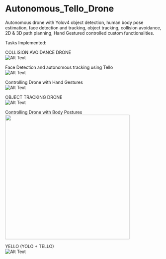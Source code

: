 # Autonomous_Tello_Drone
 
Autonomous drone with Yolov4 object detection, human body pose estimation, face detection and tracking, object
tracking, collision avoidance, 2D & 3D path planning, Hand Gestured controlled custom functionalities.


Tasks Implemented:


COLLISION AVOIDANCE DRONE
<br>
![Alt Text](https://media.giphy.com/media/Is5cqLSqUGL1dxFunW/giphy-downsized-large.gif)



Face Detection and autonomous tracking using Tello
<br>
![Alt Text](https://media.giphy.com/media/pbUUosBTJvHB8dcBlt/giphy.gif)


Controlling Drone with Hand Gestures
<br>
![Alt Text](https://media.giphy.com/media/JhSn4DlSTrT02TC0WL/giphy-downsized-large.gif)



OBJECT TRACKING DRONE
<br>
![Alt Text](https://media.giphy.com/media/nFPnT4rsocLo0Yp2h4/giphy-downsized-large.gif)



Controlling Drone with Body Postures
<br>
<img src="https://media.giphy.com/media/xSOVAfwfEhZ3oJeyr8/giphy.gif" width="400" height="400" />
<!-- ![Alt Text](media/pose.gif) -->

YELLO (YOLO + TELLO)
<br>
![Alt Text](https://media.giphy.com/media/MadclgySfxRvGQRRsl/giphy.gif)
